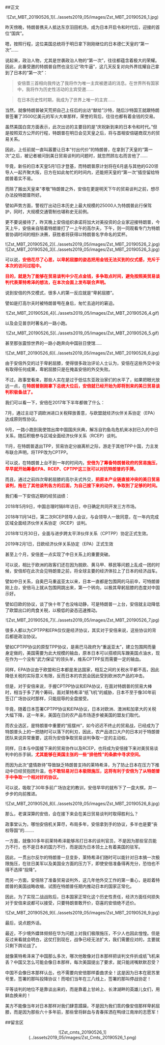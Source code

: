 ##正文

 <div align="center">![Zst_MBT_20190526_1](../assets2019_05/images/Zst_MBT_20190526_1.jpg)</div>

昨天傍晚，特朗普携夫人抵达东京羽田机场，成为日本开启令和时代后，迎接的首位“国宾”。

嗯，按照行程，这位美国总统将于明日拿下刚刚继位的日本德仁天皇的“第一次”......

说起来，政治人物，尤其是世袭政治人物的“第一次”，往往都蕴含着极大的荣耀。因此，此番受邀的特朗普自然也没忘记“吹牛逼”，这几天反复对向外界炫耀自己拿到了日本的“第一次”：

>安倍晋三首相向我传达了我将作为唯一主宾被邀请的消息。在世界所有国家中，我将作为历史性活动的主宾受邀......

>在日本历史性时期，我成为了世界上唯一的主宾......

当然，就像特朗普破天荒把自己上任后的出访“献给”沙特，随后沙特国王就跟特朗普签署了3500亿美元的军火大单那样，荣誉的背后，往往也都有着金钱的交易。

虽然美国白宫方面表示，此次出访的主要目的是“庆祝新到来的日本令和时代。”但是按照双方公开的行程，特朗普在明日会见天皇之后，将与首相安倍磋商双方的贸易关系。

因此，上任前就一直叫嚣要让日本“付出代价”的特朗普，在拿到了天皇的“第一次”之后，被记者被问到美日贸易谈判的问题时，就忽然顾左右而言他了......

毕竟，新任的日本天皇5月1日才登基，而特朗普原计划将在6月底与其他的G20领导人一起齐聚大阪，日方在如此匆忙的时间内，还能把天皇的“第一次”插空留给特朗普着实不易。

而除了搬出天皇来“孝敬”特朗普之外，安倍在更是明天下午的贸易谈判之前，想尽办法投特朗普所好。

譬如声势方面，警视厅出动日本历史上最大规模的25000人为特朗普此行保驾护，同时，大规模交通管制也堪称史无前例。

更不要说接待了，昨天晚上安倍组织承诺将加大对美投资的企业家迎接特朗普，今天上午，安倍亲自陪着特朗普打了一上午的高尔夫，下午，则一同观看专门为特朗普协调时间的相扑决赛，获胜者将获得以特朗普名字命名的奖杯。

 <div align="center">![Zst_MBT_20190526_2](../assets2019_05/images/Zst_MBT_20190526_2.jpg)</div>
 <div align="center">![Zst_MBT_20190526_3](../assets2019_05/images/Zst_MBT_20190526_3.jpg)</div>

可以说，<font color="red">**安倍花尽了心思，以卑躬屈膝的姿态把用金钱无法买到的仪式感，充斥于本次的访问过程中。**</font>

<font color="red">**目的，就是为了能够在贸易谈判中少花点金钱，多争取点时间，避免按照美贸易谈判代表莱特希泽的想法，在本次会面上发布联合声明。**</font>



说到安倍的外交模式，很多人的第一反应就是“卑躬屈膝”。

譬如是打高尔夫时被特朗普甩在身后，匆忙去追时的窘迫。

 <div align="center">![Zst_MBT_20190526_4](../assets2019_05/images/Zst_MBT_20190526_4.gif)</div>

以及会见普京时著名的一路小跑。

 <div align="center">![Zst_MBT_20190526_5](../assets2019_05/images/Zst_MBT_20190526_5.gif)</div>

甚至那张震惊世界的一路小跑奔向中国驻日使馆.....

 <div align="center">![Zst_MBT_20190526_6](../assets2019_05/images/Zst_MBT_20190526_6.jpg)</div>

由于安倍外交的过于卑躬屈膝，使得很多政治评论人士认为，安倍在这些外交中没有取得任何成果，卑躬屈膝只是在掩盖安倍的外交失败。

不过，政事堂看来，那些人实在是过于低估东亚政治家们的水平了，如果把眼光放远一点，在<font color="red">**特朗普刚刚拿下总统大位后，安倍就已经开始为即将到来的美日贸易谈判积极备战了。**</font>

我们可以看一下，安倍在2017年下半年都做了什么：
 
7月，通过主动下调欧洲进口关税释放善意，与欧盟就经济伙伴关系协定（EPA）达成原则性协议。

9月，一路小跑到我使馆出席中国国庆庆典，解冻自钓鱼岛危机来冰封已久的中日关系，随后积极参与区域全面经济伙伴关系（RCEP）谈判。

11月，在特朗普退出TPP，贸易协定分崩离析之际，游走于其他TPP十国，力主发布联合声明，将TPP改为CPTPP。

可以说，在特朗普上台不到一年的时间内，<font color="red">**安倍为了筹备特朗普政府的贸易施压，早早就开始筹备EPA、RCEP、CPTPP这三张可以对抗特朗普的手牌。**</font>

而且，通过之前四次卑躬屈膝的高尔夫式外交，<font color="red">**把原本产业链直接冲突的美日贸易谈判，拖在了其他谈判各方的后面，为自己接下来的动作，争取到了足够的时间。**</font>

我们看一下安倍近期的经贸战绩：

2018年5月9日，中国总理时隔8年访日，中日确定共同开发三方市场。

2018年11月14日，第二次RCEP领导人会议，与会领导人一致同意，在一年内完成区域全面经济伙伴关系协定（RCEP）谈判。

2018年12月30日，全面与进步跨太平洋伙伴关系（CPTPP）协定正式生效。

2019年2月1日，日欧经济伙伴关系协定（EPA）正式生效

甚至上个月，安倍差一点实现了中日关系上的重要突破。

可以说，相比于欧洲的政客们还在因为脱欧、黄马甲、移民等问题上乱成一团的时候，安倍却在此次会见特朗普之前，将全球主要的经济体拉上了日本的经济战车。
 
譬如中日关系，自奥巴马重返亚太以来，日本一直都是包围网的马前卒，可特朗普刚上台，安倍马上就从包围网跳出来，第一个转向，以极其卑躬屈膝的态度对中国示好。

譬如日欧的协议，谈了快十年了也没啥动静，可是特朗普一上台，安倍就主动降低了欧盟出口的肉食关税，以极低的姿态迅速推动。

 <div align="center">![Zst_MBT_20190526_7](../assets2019_05/images/Zst_MBT_20190526_7.jpg)</div>

很多人都以为CPTPP和EPA仅仅是经济协议，其实对于安倍来说，这些协议的背后都是政治协议。
 
譬如CPTPP协议的原型TPP协议，是奥巴马政府为“重返亚太”，建立包围网而量身定做的，美国需要为此大规模的输血，原本日本可以搭顺风车蹭美国点油水，现在作为一个没有“武力保证”的领头羊，维系CPTPP反而需要一定的输血。
 
同样，EPA协议由于欧盟和日本都是发达国家，相互之间的关税水平都不高，因此降低关税的实际意义有限，反而日本的农民会因此受到欧洲农产品的冲击。
 
但是，对于安倍来说，手握CPTPP协议和EPA协议，在面对特朗普的贸易大棒时，相当于多了两个筹码，面对莱特希泽“纸飞机”的威胁，日本不至于像30年前签订广场协议时那样，只能屈辱的全盘接受。

毕竟，随着日本签署CPTPP协议和EPA协议，日本对欧洲、澳洲和加拿大的关税大幅下降，这一年来，美国在日的农产品市场逐步被美国的盟友们取代。
 
而农业选区，是特朗普中重要的“摇摆州”，如今迟迟不终止的贸易战，已经成为了特朗普头上的一把随时可以落下的利刃，因此，农产品进口大户的日本对于特朗普团队来说异常重要，这将为安倍争取贸易谈判争取一定的主动权。

同样，日本与中国接下来的贸易协作以及RCEP，也将成为安倍接下来对美贸易谈判中的杀手锏，<font color="red">**尤其能够在美国主张的一些“排他性”的条款中寻求空间。**</font>

而因为此次“盛情款待”导致缺乏特朗普支持的莱特希泽，为了防止日本在压力下推动中日经贸抱团升温，<font color="red">**也不敢轻易对日本极限施压，这将有利于安倍为了从特朗普手中争取一个相对好的协议。**</font>

可以说，吸取了30年多前广场协定的教训，安倍早早的就布下了一盘大棋，并一步步的向前推进。

 <div align="center">![Zst_MBT_20190526_8](../assets2019_05/images/Zst_MBT_20190526_8.jpg)</div>

那么，老谋深算的安倍，会在接下来会在美日贸易谈判时取得胜利么？

政事堂认为，哪怕安倍机关算尽，布局多年，安倍拿到手的协议，多半也是要“丧权辱国”的........

一方面，就像30多年前莱特希泽能够吊打日本的谈判官员，不是因为那些官员能力不行，也不是日本的国力不行，而是因为日本领土上有着美国的驻军。

因此，一贯出尔反尔的特朗普一旦变卦，莱特希泽们随时可以能针对日本搞一次极限施压，在驻日美军以及美国全方面的压力下，即使安倍准备得再充分，恐怕也不得不选择“投降”。

而另一方面，安倍除了准备贸易谈判外，这几年他外交工作的第一重心，是趁着特朗普的美国战略收缩，试图在特朗普任期内推动日本的国家正常化。

因此，为了实现二战战败后，日本国家正常化这个历史性责任，经济方面任何损失对于安倍来说都可以接受，只要特朗普敢开价，窃喜的安倍绝不还价。
 
 <div align="center">![Zst_MBT_20190526_9](../assets2019_05/images/Zst_MBT_20190526_9.jpg)</div>

最后，说点题外话。

最近，不少境外媒体频频在华为问题上对我们极限施压，不少人也因此惶惶。但是反过来看就会明白，这仗打到现在，战争已经无法扩大，我们需要应对的，主要就只剩下舆论战了。

就像莱特希泽来了中国那么多次，哪次他敢像对日本那样把谈判文件折成纸飞机来丢？中国又怎么可能会像日本那样，每次美国提出了要求，就只能闭嘴默默忍受？

中国不会像日本那样认怂，也不需要向安倍那样委曲求全！这是因为日本在密苏里号里，签署的那叫投降协议！而咱们当年在三八线上，签署的那叫停战协定！

平等谈判的地位不是靠谈出来的，而是靠着上甘岭上、长津湖畔的英雄儿女们，用鲜血换来的！

美方不能像当年对日本那样对我们肆意蹂躏，不是因为我们乖的像安倍那样卑躬屈膝，而是因为那些六十多年前，那些曾将鲜血与青春挥洒在鸭绿江南岸的志愿军！

##留言区
 <div align="center">![Zst_cmts_20190526_1](../assets2019_05/images/Zst_Cmts_20190526_1.png)</div>